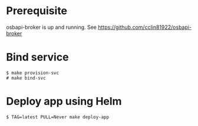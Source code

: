 # Prerequisite

osbapi-broker is up and running. See https://github.com/cclin81922/osbapi-broker

# Bind service

```console
$ make provision-svc
# make bind-svc
```

# Deploy app using Helm

```console
$ TAG=latest PULL=Never make deploy-app
```